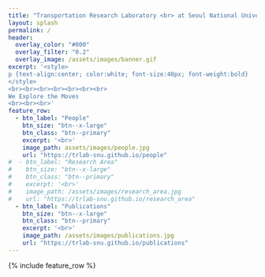 ```yaml
---
title: "Transportation Research Laboratory <br> at Seoul National University"
layout: splash
permalink: /
header:
  overlay_color: "#000"
  overlay_filter: "0.2"
  overlay_image: /assets/images/banner.gif
excerpt: '<style>
p {text-align:center; color:white; font-size:40px; font-weight:bold}
</style>
<br><br><br><br><br><br><br>
We Explore the Moves
<br><br><br>'
feature_row:
  - btn_label: "People"
    btn_size: "btn--x-large"
    btn_class: "btn--primary"
    excerpt: '<br>'
    image_path: assets/images/people.jpg
    url: "https://trlab-snu.github.io/people"
#  - btn_label: "Research Area"
#    btn_size: "btn--x-large"
#    btn_class: "btn--primary"
#    excerpt: '<br>'
#    image_path: /assets/images/research_area.jpg
#    url: "https://trlab-snu.github.io/research_area"
  - btn_label: "Publications"
    btn_size: "btn--x-large"
    btn_class: "btn--primary"
    excerpt: '<br>'
    image_path: /assets/images/publications.jpg
    url: "https://trlab-snu.github.io/publications"
---
```


{% include feature_row %}